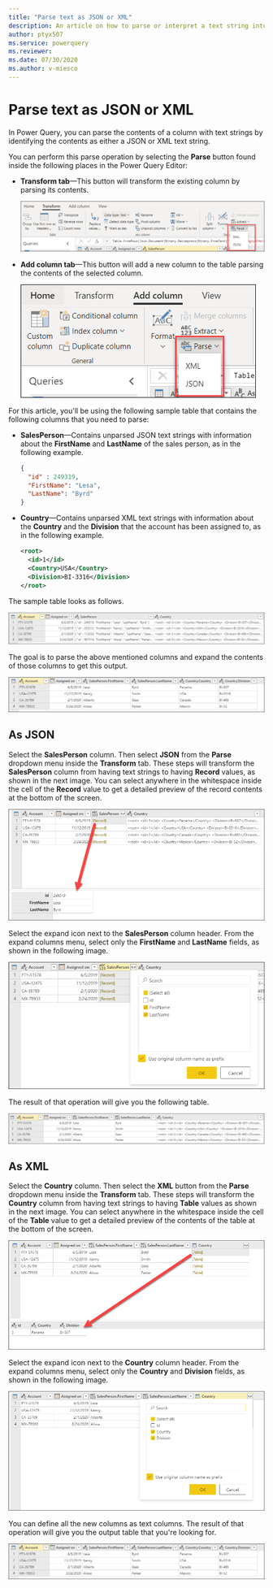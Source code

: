 ```yaml
---
title: "Parse text as JSON or XML"
description: An article on how to parse or interpret a text string into JSON or XML. 
author: ptyx507
ms.service: powerquery
ms.reviewer: 
ms.date: 07/30/2020
ms.author: v-miesco
---
```

# Parse text as JSON or XML

In Power Query, you can parse the contents of a column with text strings by identifying the contents as either a JSON or XML text string. 

You can perform this parse operation by selecting the **Parse** button found inside the following places in the Power Query Editor:

* **Transform tab**&mdash;This button will transform the existing column by parsing its contents.

    ![Parse button inside the Transform tab.](images/me-parse-json-xml-transform-tab.png)

* **Add column tab**&mdash;This button will add a new column to the table parsing the contents of the selected column.

    ![Parse button inside the Add column tab.](images/me-parse-json-xml-add-column-tab.png)

For this article, you'll be using the following sample table that contains the following columns that you need to parse:

* **SalesPerson**&mdash;Contains unparsed JSON text strings with information about the **FirstName** and **LastName** of the sales person, as in the following example.

   ```json
   {
     "id" : 249319,
     "FirstName": "Lesa",
     "LastName": "Byrd"
   }
   ```

* **Country**&mdash;Contains unparsed XML text strings with information about the **Country** and the **Division** that the account has been assigned to, as in the following example. 

   ```xml
   <root>
     <id>1</id>
     <Country>USA</Country>
     <Division>BI-3316</Division>
   </root>
   ```
The sample table looks as follows.

![Sample source table.](images/me-parse-json-xml-sample-table.png)

The goal is to parse the above mentioned columns and expand the contents of those columns to get this output.

![Sample final output table.](images/me-parse-json-xml-sample-output-final-table.png)

## As JSON

Select the **SalesPerson** column. Then select **JSON** from the **Parse** dropdown menu inside the **Transform** tab. These steps will transform the **SalesPerson** column from having text strings to having **Record** values, as shown in the next image. You can select anywhere in the whitespace inside the cell of the **Record** value to get a detailed preview of the record contents at the bottom of the screen.

![Parse JSON text string.](images/me-parse-json-xml-parsed-json.png)

Select the expand icon next to the **SalesPerson** column header. From the expand columns menu, select only the **FirstName** and **LastName** fields, as shown in the following image.

![Parsed JSON text string fields to expand.](images/me-parse-json-xml-parsed-json-expand-menu.png)

The result of that operation will give you the following table.

![Expanded JSON fields.](images/me-parse-json-xml-parsed-json-expanded-fields.png)

## As XML

Select the **Country** column. Then select the **XML** button from the **Parse** dropdown menu inside the **Transform** tab. These steps will transform the **Country** column from having text strings to having **Table** values as shown in the next image. You can select anywhere in the whitespace inside the cell of the **Table** value to get a detailed preview of the contents of the table at the bottom of the screen.

![Parse XML text string.](images/me-parse-json-xml-parsed-xml.png)

Select the expand icon next to the **Country** column header. From the expand columns menu, select only the **Country** and **Division** fields, as shown in the following image.

![Parsed XML text string fields to expand.](images/me-parse-json-xml-parsed-xml-expand-menu.png)

You can define all the new columns as text columns. The result of that operation will give you the output table that you're looking for.

![Sample final output table.](images/me-parse-json-xml-sample-output-final-table.png)